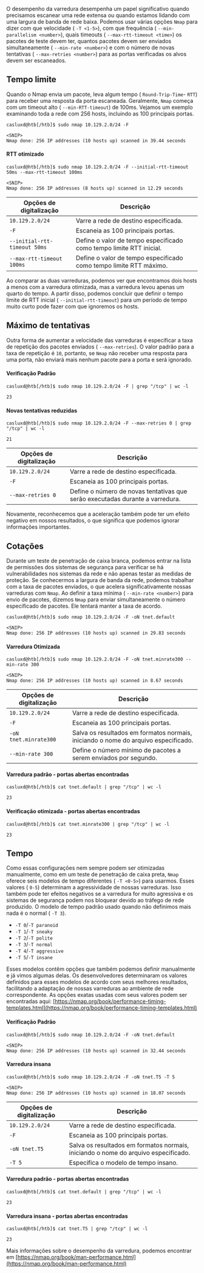O desempenho da varredura desempenha um papel significativo quando precisamos escanear uma rede extensa ou quando estamos lidando com uma largura de banda de rede baixa. Podemos usar várias opções `Nmap` para dizer com que velocidade ( `-T <1-5>`), com que frequência ( `--min-parallelism <number>`), quais timeouts ( `--max-rtt-timeout <time>`) os pacotes de teste devem ter, quantos pacotes devem ser enviados simultaneamente ( `--min-rate <number>`) e com o número de novas tentativas ( `--max-retries <number>`) para as portas verificadas os alvos devem ser escaneados.

## Tempo limite

Quando o Nmap envia um pacote, leva algum tempo ( `Round-Trip-Time`- `RTT`) para receber uma resposta da porta escaneada. Geralmente, `Nmap` começa com um timeout alto ( `--min-RTT-timeout`) de 100ms. Vejamos um exemplo examinando toda a rede com 256 hosts, incluindo as 100 principais portas.

```shell-session
casluxd@htb[/htb]$ sudo nmap 10.129.2.0/24 -F

<SNIP>
Nmap done: 256 IP addresses (10 hosts up) scanned in 39.44 seconds
```

#### RTT otimizado

```shell-session
casluxd@htb[/htb]$ sudo nmap 10.129.2.0/24 -F --initial-rtt-timeout 50ms --max-rtt-timeout 100ms

<SNIP>
Nmap done: 256 IP addresses (8 hosts up) scanned in 12.29 seconds
```

|**Opções de digitalização**|**Descrição**|
|---|---|
|`10.129.2.0/24`|Varre a rede de destino especificada.|
|`-F`|Escaneia as 100 principais portas.|
|`--initial-rtt-timeout 50ms`|Define o valor de tempo especificado como tempo limite RTT inicial.|
|`--max-rtt-timeout 100ms`|Define o valor de tempo especificado como tempo limite RTT máximo.|

Ao comparar as duas varreduras, podemos ver que encontramos dois hosts a menos com a varredura otimizada, mas a varredura levou apenas um quarto do tempo. A partir disso, podemos concluir que definir o tempo limite de RTT inicial ( `--initial-rtt-timeout`) para um período de tempo muito curto pode fazer com que ignoremos os hosts.

## Máximo de tentativas

Outra forma de aumentar a velocidade das varreduras é especificar a taxa de repetição dos pacotes enviados ( `--max-retries`). O valor padrão para a taxa de repetição é `10`, portanto, se `Nmap` não receber uma resposta para uma porta, não enviará mais nenhum pacote para a porta e será ignorado.

#### Verificação Padrão

```shell-session
casluxd@htb[/htb]$ sudo nmap 10.129.2.0/24 -F | grep "/tcp" | wc -l

23
```

#### Novas tentativas reduzidas

```shell-session
casluxd@htb[/htb]$ sudo nmap 10.129.2.0/24 -F --max-retries 0 | grep "/tcp" | wc -l

21
```

|**Opções de digitalização**|**Descrição**|
|---|---|
|`10.129.2.0/24`|Varre a rede de destino especificada.|
|`-F`|Escaneia as 100 principais portas.|
|`--max-retries 0`|Define o número de novas tentativas que serão executadas durante a varredura.|

Novamente, reconhecemos que a aceleração também pode ter um efeito negativo em nossos resultados, o que significa que podemos ignorar informações importantes.

## Cotações

Durante um teste de penetração de caixa branca, podemos entrar na lista de permissões dos sistemas de segurança para verificar se há vulnerabilidades nos sistemas da rede e não apenas testar as medidas de proteção. Se conhecermos a largura de banda da rede, podemos trabalhar com a taxa de pacotes enviados, o que acelera significativamente nossas varreduras com `Nmap`. Ao definir a taxa mínima ( `--min-rate <number>`) para envio de pacotes, dizemos `Nmap` para enviar simultaneamente o número especificado de pacotes. Ele tentará manter a taxa de acordo.

```shell-session
casluxd@htb[/htb]$ sudo nmap 10.129.2.0/24 -F -oN tnet.default

<SNIP>
Nmap done: 256 IP addresses (10 hosts up) scanned in 29.83 seconds
```

#### Varredura Otimizada

```shell-session
casluxd@htb[/htb]$ sudo nmap 10.129.2.0/24 -F -oN tnet.minrate300 --min-rate 300

<SNIP>
Nmap done: 256 IP addresses (10 hosts up) scanned in 8.67 seconds
```

|**Opções de digitalização**|**Descrição**|
|---|---|
|`10.129.2.0/24`|Varre a rede de destino especificada.|
|`-F`|Escaneia as 100 principais portas.|
|`-oN tnet.minrate300`|Salva os resultados em formatos normais, iniciando o nome do arquivo especificado.|
|`--min-rate 300`|Define o número mínimo de pacotes a serem enviados por segundo.|

#### Varredura padrão - portas abertas encontradas

```shell-session
casluxd@htb[/htb]$ cat tnet.default | grep "/tcp" | wc -l

23
```

#### Verificação otimizada - portas abertas encontradas

```shell-session
casluxd@htb[/htb]$ cat tnet.minrate300 | grep "/tcp" | wc -l

23
```

## Tempo

Como essas configurações nem sempre podem ser otimizadas manualmente, como em um teste de penetração de caixa preta, `Nmap` oferece seis modelos de tempo diferentes ( `-T <0-5>`) para usarmos. Esses valores ( `0-5`) determinam a agressividade de nossas varreduras. Isso também pode ter efeitos negativos se a varredura for muito agressiva e os sistemas de segurança podem nos bloquear devido ao tráfego de rede produzido. O modelo de tempo padrão usado quando não definimos mais nada é o normal ( `-T 3`).

- `-T 0`/`-T paranoid`
- `-T 1`/`-T sneaky`
- `-T 2`/`-T polite`
- `-T 3`/`-T normal`
- `-T 4`/`-T aggressive`
- `-T 5`/`-T insane`

Esses modelos contêm opções que também podemos definir manualmente e já vimos algumas delas. Os desenvolvedores determinaram os valores definidos para esses modelos de acordo com seus melhores resultados, facilitando a adaptação de nossas varreduras ao ambiente de rede correspondente. As opções exatas usadas com seus valores podem ser encontradas aqui: [https://nmap.org/book/performance-timing-templates.html](https://nmap.org/book/performance-timing-templates.html)

#### Verificação Padrão

```shell-session
casluxd@htb[/htb]$ sudo nmap 10.129.2.0/24 -F -oN tnet.default 

<SNIP>
Nmap done: 256 IP addresses (10 hosts up) scanned in 32.44 seconds
```

#### Varredura insana

```shell-session
casluxd@htb[/htb]$ sudo nmap 10.129.2.0/24 -F -oN tnet.T5 -T 5

<SNIP>
Nmap done: 256 IP addresses (10 hosts up) scanned in 18.07 seconds
```

|**Opções de digitalização**|**Descrição**|
|---|---|
|`10.129.2.0/24`|Varre a rede de destino especificada.|
|`-F`|Escaneia as 100 principais portas.|
|`-oN tnet.T5`|Salva os resultados em formatos normais, iniciando o nome do arquivo especificado.|
|`-T 5`|Especifica o modelo de tempo insano.|

#### Varredura padrão - portas abertas encontradas

```shell-session
casluxd@htb[/htb]$ cat tnet.default | grep "/tcp" | wc -l

23
```

#### Varredura insana - portas abertas encontradas

```shell-session
casluxd@htb[/htb]$ cat tnet.T5 | grep "/tcp" | wc -l

23
```

Mais informações sobre o desempenho da varredura, podemos encontrar em [https://nmap.org/book/man-performance.html](https://nmap.org/book/man-performance.html)
